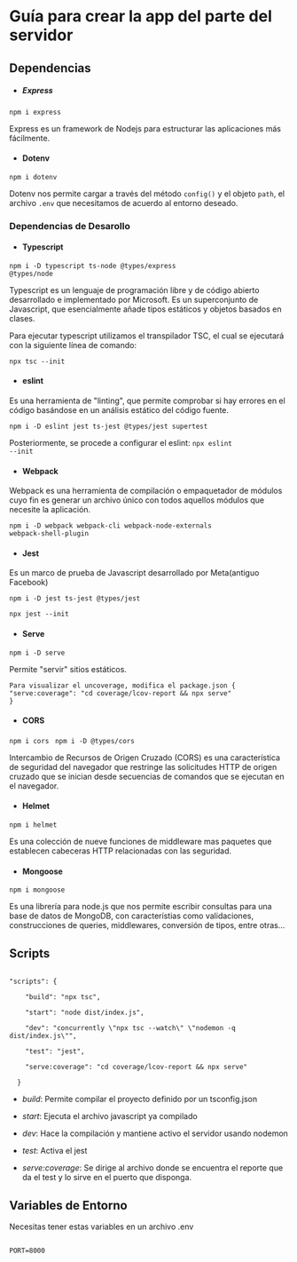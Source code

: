 # Guía para crear la app del parte del servidor

## Dependencias

* ##### Express
<code>npm i express</code>

Express es un framework de Nodejs para estructurar las aplicaciones más fácilmente.

* #### Dotenv
<code>npm i dotenv</code>

Dotenv nos permite cargar a través del método <code>config()</code> y el objeto <code>path</code>, el archivo <code>.env</code> que necesitamos de acuerdo al entorno deseado.

### Dependencias de Desarollo

* #### Typescript
<code>npm i -D typescript ts-node @types/express @types/node</code>

Typescript es un lenguaje de programación libre y de código abierto desarrollado e implementado por Microsoft. Es un superconjunto de Javascript, que esencialmente añade tipos estáticos y objetos basados en clases. 

Para ejecutar typescript utilizamos el transpilador TSC, el cual se ejecutará con la siguiente línea de comando:

<code>npx tsc --init</code>

* #### eslint
Es una herramienta de "linting", que permite comprobar si hay errores en el código basándose en un análisis estático del código fuente. 

<code>npm i -D eslint jest ts-jest @types/jest supertest</code>

Posteriormente, se procede a configurar el eslint:
<code>npx eslint --init</code>

* #### Webpack
Webpack es una herramienta de compilación o empaquetador de módulos cuyo fin es generar un archivo único con todos aquellos módulos que necesite la aplicación.

<code>npm i -D webpack webpack-cli webpack-node-externals webpack-shell-plugin</code>

* #### Jest
Es un marco de prueba de Javascript desarrollado por Meta(antiguo Facebook)

<code>npm i -D jest ts-jest @types/jest</code>

<code>npx jest --init</code>

* #### Serve

<code>npm i -D serve</code> 

Permite "servir" sitios estáticos.

<code>Para visualizar el uncoverage, modifica el package.json 
{
    "serve:coverage": "cd coverage/lcov-report && npx serve"
}</code>

* #### CORS

<code>npm i cors </code>
<code>npm i -D @types/cors</code>

Intercambio de Recursos de Origen Cruzado (CORS) es una característica de seguridad del navegador que restringe las solicitudes HTTP de origen cruzado que se inician desde secuencias de comandos que se ejecutan en el navegador.

* #### Helmet
<code>npm i helmet</code>

Es una colección de nueve funciones de middleware mas paquetes que establecen cabeceras HTTP relacionadas con las seguridad.

* #### Mongoose
<code>npm i mongoose</code>

Es una librería para node.js que nos permite escribir consultas para una base de datos de MongoDB, con característias como validaciones, construcciones de queries, middlewares, conversión de tipos, entre otras...


## Scripts

<code>
"scripts": {<br>
    "build": "npx tsc",<br>
    "start": "node dist/index.js",<br>
    "dev": "concurrently \"npx tsc --watch\" \"nodemon -q dist/index.js\"",<br>
    "test": "jest",<br>
    "serve:coverage": "cd coverage/lcov-report && npx serve"<br>
  }
</code>

* *build*: Permite compilar el proyecto definido por un tsconfig.json 

* *start*: Ejecuta el archivo javascript ya compilado

* *dev*: Hace la compilación y mantiene activo el servidor usando nodemon

* *test*: Activa el jest

* *serve:coverage*: Se dirige al archivo donde se encuentra el reporte que da el test y lo sirve en el puerto que disponga.


## Variables de Entorno
Necesitas tener estas variables en un archivo .env

<code>
PORT=8000
</code>


